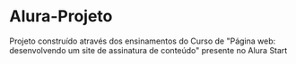 # Alura-Projeto

Projeto construído através dos ensinamentos do Curso de "Página web: desenvolvendo um site de assinatura de conteúdo" presente no Alura Start
